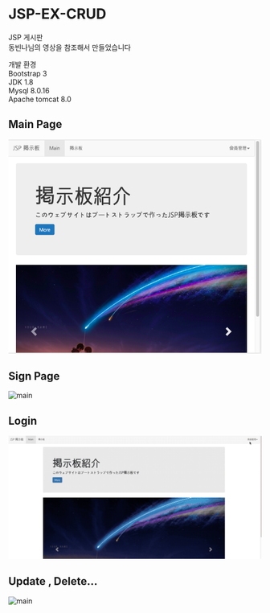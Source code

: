 # JSP-EX-CRUD
JSP 게시판<br>
동빈나님의 영상을 참조해서 만들었습니다<br>

개발 환경<br>
Bootstrap 3<br>
JDK 1.8<br>
Mysql 8.0.16<br>
Apache tomcat 8.0<br>

## Main Page<br>
![main](./JSP-CRUD/screenshot/main.png)<br>

## Sign Page<br>
![main](./JSP-CRUD/screenshot/sign.gif)<br>

## Login 
![main](./JSP-CRUD/screenshot/login.gif)<br>

## Update , Delete...
![main](./JSP-CRUD/screenshot/save-delete.gif)<br>

